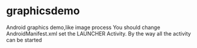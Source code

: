 # graphicsdemo
Android graphics demo,like image process
You should change AndroidManifest.xml set the LAUNCHER Activity. By the way all the activity can be started
